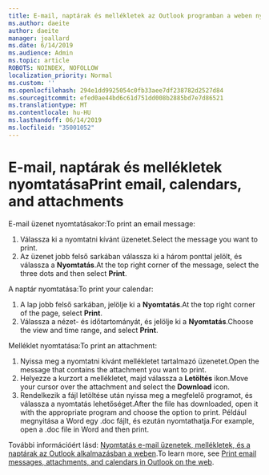 ```yaml
---
title: E-mail, naptárak és mellékletek az Outlook programban a weben nyomtatása
ms.author: daeite
author: daeite
manager: joallard
ms.date: 6/14/2019
ms.audience: Admin
ms.topic: article
ROBOTS: NOINDEX, NOFOLLOW
localization_priority: Normal
ms.custom: ''
ms.openlocfilehash: 294e1dd9925054c0fb33aee7df238782d2527d84
ms.sourcegitcommit: efed0ae44bd6c61d751dd008b2885bd7e7d86521
ms.translationtype: MT
ms.contentlocale: hu-HU
ms.lasthandoff: 06/14/2019
ms.locfileid: "35001052"
---
```

# <a name="print-email-calendars-and-attachments"></a><span data-ttu-id="f051c-102">E-mail, naptárak és mellékletek nyomtatása</span><span class="sxs-lookup"><span data-stu-id="f051c-102">Print email, calendars, and attachments</span></span>

<span data-ttu-id="f051c-103">E-mail üzenet nyomtatásakor:</span><span class="sxs-lookup"><span data-stu-id="f051c-103">To print an email message:</span></span>
  
1. <span data-ttu-id="f051c-104">Válassza ki a nyomtatni kívánt üzenetet.</span><span class="sxs-lookup"><span data-stu-id="f051c-104">Select the message you want to print.</span></span>
1. <span data-ttu-id="f051c-105">Az üzenet jobb felső sarkában válassza ki a három ponttal jelölt, és válassza a **Nyomtatás**.</span><span class="sxs-lookup"><span data-stu-id="f051c-105">At the top right corner of the message, select the three dots and then select **Print**.</span></span>

<span data-ttu-id="f051c-106">A naptár nyomtatása:</span><span class="sxs-lookup"><span data-stu-id="f051c-106">To print your calendar:</span></span>

1. <span data-ttu-id="f051c-107">A lap jobb felső sarkában, jelölje ki a **Nyomtatás**.</span><span class="sxs-lookup"><span data-stu-id="f051c-107">At the top right corner of the page, select **Print**.</span></span>
1. <span data-ttu-id="f051c-108">Válassza a nézet- és időtartományát, és jelölje ki a **Nyomtatás**.</span><span class="sxs-lookup"><span data-stu-id="f051c-108">Choose the view and time range, and select **Print**.</span></span>

<span data-ttu-id="f051c-109">Melléklet nyomtatása:</span><span class="sxs-lookup"><span data-stu-id="f051c-109">To print an attachment:</span></span>

1. <span data-ttu-id="f051c-110">Nyissa meg a nyomtatni kívánt mellékletet tartalmazó üzenetet.</span><span class="sxs-lookup"><span data-stu-id="f051c-110">Open the message that contains the attachment you want to print.</span></span>
2. <span data-ttu-id="f051c-111">Helyezze a kurzort a mellékletet, majd válassza a **Letöltés** ikon.</span><span class="sxs-lookup"><span data-stu-id="f051c-111">Move your cursor over the attachment and select the **Download** icon.</span></span>
3. <span data-ttu-id="f051c-112">Rendelkezik a fájl letöltése után nyissa meg a megfelelő programot, és válassza a nyomtatás lehetőséget.</span><span class="sxs-lookup"><span data-stu-id="f051c-112">After the file has downloaded, open it with the appropriate program and choose the option to print.</span></span> <span data-ttu-id="f051c-113">Például megnyitása a Word egy .doc fájlt, és ezután nyomtathatja.</span><span class="sxs-lookup"><span data-stu-id="f051c-113">For example, open a .doc file in Word and then print.</span></span>

<span data-ttu-id="f051c-114">További információért lásd: [Nyomtatás e-mail üzenetek, mellékletek, és a naptárak az Outlook alkalmazásban a weben](https://support.office.com/article/2cf529d1-3b8f-4de2-b254-b7f870e58a2b).</span><span class="sxs-lookup"><span data-stu-id="f051c-114">To learn more, see [Print email messages, attachments, and calendars in Outlook on the web](https://support.office.com/article/2cf529d1-3b8f-4de2-b254-b7f870e58a2b).</span></span>